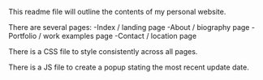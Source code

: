 This readme file will outline the contents of my personal website.

There are several pages:
-Index / landing page
-About / biography page
-Portfolio / work examples page
-Contact / location page

There is a CSS file to style consistently across all pages.

There is a JS file to create a popup stating the most recent update date.
